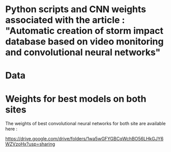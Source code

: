 # Python scripts and CNN weights associated with the article : "Automatic creation of storm impact database based on video monitoring and convolutional neural networks"


# Data








# Weights for best models on both sites

The weights of best convolutional neural networks for both site are available here : 

https://drive.google.com/drive/folders/1wa5wGFYGBCqWchBO56LHkGJY6WZVzoHx?usp=sharing
